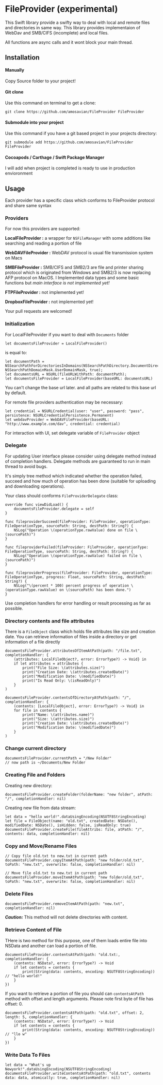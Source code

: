 # FileProvider (experimental)

This Swift library provide a swifty way to deal with local and remote files and directories in same way. This library provides implementaion of WebDav and SMB/CIFS (incomplete) and local files.

All functions are async calls and it wont block your main thread.

## Installation

#### Manually
Copy Source folder to your project!

#### Git clone
Use this command on terminal to get a clone:

	git clone https://github.com/amosavian/FileProvider FileProvider

#### Submodule into your project
Use this command if you have a git based project in your projects directory:

	git submodule add https://github.com/amosavian/FileProvider FileProvider

#### Cocoapods / Carthage / Swift Package Manager

I will add when project is completed is ready to use in production envioronment

## Usage

Each provider has a specific class which conforms to FileProvider protocol and share same syntax

### Providers

For now this providers are supported:

**LocalFileProvider :** a wrapper for `NSFileManager` with some additions like searching and reading a portion of file

**WebDAVFileProvider :** WebDAV protocol is usual file transmission system on Macs

**SMBFileProvider :** SMB/CIFS and SMB2/3 are file and printer sharing protocol which is originated from Windows and SMB2/3 is now replacing AFP protocol on MacOS. I Implemented data types and some basic functions but *main interface is not implemented yet!*

**FTPFileProvider :** not implemented yet!

**DropboxFileProvider :** not implemented yet!

Your pull requests are welcomed!

### Initialization

For LocalFileProvider if you want to deal with `Documents` folder

	let documentsFileProvider = LocalFileProvider()

is equal to:
	    
	let documentPath = NSSearchPathForDirectoriesInDomains(NSSearchPathDirectory.DocumentDirectory, NSSearchPathDomainMask.UserDomainMask, true);
	let documentsURL = NSURL(fileURLWithPath: documentPath);
	let documentsFileProvider = LocalFileProvider(baseURL: documentsURL)

You can't change the base url later. and all paths are related to this base url by default.

For remote file providers authentication may be necessary:

	let credential = NSURLCredential(user: "user", password: "pass", persistence: NSURLCredentialPersistence.Permanent)
	let webdavProvider = WebDAVFileProvider(baseURL: "http://www.example.com/dav", credential: credential)
	
For interaction with UI, set delegate variable of `FileProvider` object

### Delegate

For updating User interface please consider using delegate method instead of completion handlers. Delegate methods are guaranteed to run in main thread to avoid bugs.

It's simply tree method which indicated whether the operation failed, succeed and how much of operation has been done (suitable for uploading and downloading operations).

Your class should conforms `FileProviderDelegate` class:

	override func viewDidLoad() {
		documentsFileProvider.delegate = self
	}
	
	func fileproviderSucceed(fileProvider: FileProvider, operationType: FileOperationType, sourcePath: String, destPath: String?) {
		NSLog("Operation \(operationType.rawValue) done on file \(sourcePath)")
	}
	
    func fileproviderFailed(fileProvider: FileProvider, operationType: FileOperationType, sourcePath: String, destPath: String?) {
    	NSLog("Operation \(operationType.rawValue) failed on file \(sourcePath)")
    }
	
    func fileproviderProgress(fileProvider: FileProvider, operationType: FileOperationType, progress: Float, sourcePath: String, destPath: String?) {
		NSLog("\(percent * 100) percent progress of operation \(operationType.rawValue) on \(sourcePath) has been done.")
	}


Use completion handlers for error handling or result processing as far as possible.

### Directory contents and file attributes

There is a `FileObject` class which holds file attributes like size and creation date. You can retrieve information of files inside a directory or get information of a file directly

	documentsFileProvider.attributesOfItemAtPath(path: "/file.txt", completionHandler: {
	    (attributes: LocalFileObject?, error: ErrorType?) -> Void} in
		if let attributes = attributes {
			print("File Size: \(attributes.size)")
			print("Creation Date: \(attributes.createdDate)")
			print("Modification Date: \(modifiedDate)")
			print("Is Read Only: \(isReadOnly)")
		}
	)

	documentsFileProvider.contentsOfDirectoryAtPath(path: "/", 	completionHandler: {
	    (contents: [LocalFileObject], error: ErrorType?) -> Void} in
		for file in contents {
			print("Name: \(attributes.name)")
			print("Size: \(attributes.size)")
			print("Creation Date: \(attributes.createdDate)")
			print("Modification Date: \(modifiedDate)")
		}
	)

### Change current directory

	documentsFileProvider.currentPath = "/New Folder"
	// now path is ~/Documents/New Folder

### Creating File and Folders

Creating new directory:

	documentsFileProvider.createFolder(folderName: "new folder", atPath: "/", completionHandler: nil)

Creating new file from data stream:

	let data = "hello world!".dataUsingEncoding(NSUTF8StringEncoding)
	let file = FileObject(name: "old.txt", createdDate: NSDate(), modifiedDate: NSDate(), isHidden: false, isReadOnly: true)
	documentsFileProvider.createFile(fileAttribs: file, atPath: "/", contents: data, completionHandler: nil)

### Copy and Move/Rename Files

	// Copy file old.txt to new.txt in current path
	documentsFileProvider.copyItemAtPath(path: "new folder/old.txt", toPath: "new.txt", overwrite: false, completionHandler: nil)

	// Move file old.txt to new.txt in current path
	documentsFileProvider.moveItemAtPath(path: "new folder/old.txt", toPath: "new.txt", overwrite: false, completionHandler: nil)

### Delete Files

	documentsFileProvider.removeItemAtPath(path: "new.txt", completionHandler: nil)

***Caution:*** This method will not delete directories with content.


### Retrieve Content of File

THere is two method for this purpose, one of them loads entire file into NSData and another can load a portion of file.

	documentsFileProvider.contentsAtPath(path: "old.txt:, completionHandler: {
		(contents: NSData?, error: ErrorType?) -> Void
		if let contents = contents {
			print(String(data: contents, encoding: NSUTF8StringEncoding)) // "hello world!"
		}
	})
	
If you want to retrieve a portion of file you should can `contentsAtPath` method with offset and length arguments. Please note first byte of file has offset: 0.

	documentsFileProvider.contentsAtPath(path: "old.txt", offset: 2, length: 5, completionHandler: {
		(contents: NSData?, error: ErrorType?) -> Void
		if let contents = contents {
			print(String(data: contents, encoding: NSUTF8StringEncoding)) // "llo w"
		}
	})

### Write Data To Files

	let data = "What's up Newyork!".dataUsingEncoding(NSUTF8StringEncoding)
	documentsFileProvider.writeContentsAtPath(path: "old.txt", contents data: data, atomically: true, completionHandler: nil)


